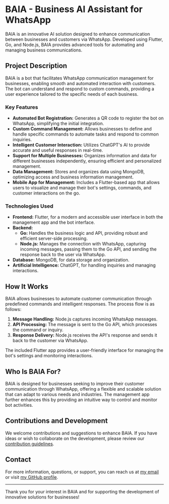 # BAIA - Business AI Assistant for WhatsApp

BAIA is an innovative AI solution designed to enhance communication between businesses and customers via WhatsApp. Developed using Flutter, Go, and Node.js, BAIA provides advanced tools for automating and managing business communications.

## Project Description

BAIA is a bot that facilitates WhatsApp communication management for businesses, enabling smooth and automated interaction with customers. The bot can understand and respond to custom commands, providing a user experience tailored to the specific needs of each business.

### Key Features

- **Automated Bot Registration:** Generates a QR code to register the bot on WhatsApp, simplifying the initial integration.
- **Custom Command Management:** Allows businesses to define and handle specific commands to automate tasks and respond to common inquiries.
- **Intelligent Customer Interaction:** Utilizes ChatGPT's AI to provide accurate and useful responses in real-time.
- **Support for Multiple Businesses:** Organizes information and data for different businesses independently, ensuring efficient and personalized management.
- **Data Management:** Stores and organizes data using MongoDB, optimizing access and business information management.
- **Mobile App for Management:** Includes a Flutter-based app that allows users to visualize and manage their bot's settings, commands, and customer interactions on the go.

### Technologies Used

- **Frontend:** Flutter, for a modern and accessible user interface in both the management app and the bot interface.
- **Backend:** 
  - **Go:** Handles the business logic and API, providing robust and efficient server-side processing.
  - **Node.js:** Manages the connection with WhatsApp, capturing incoming messages, passing them to the Go API, and sending the response back to the user via WhatsApp.
- **Database:** MongoDB, for data storage and organization.
- **Artificial Intelligence:** ChatGPT, for handling inquiries and managing interactions.

## How It Works

BAIA allows businesses to automate customer communication through predefined commands and intelligent responses. The process flow is as follows:

1. **Message Handling:** Node.js captures incoming WhatsApp messages.
2. **API Processing:** The message is sent to the Go API, which processes the command or inquiry.
3. **Response Delivery:** Node.js receives the API's response and sends it back to the customer via WhatsApp.

The included Flutter app provides a user-friendly interface for managing the bot's settings and monitoring interactions.

## Who Is BAIA For?

BAIA is designed for businesses seeking to improve their customer communication through WhatsApp, offering a flexible and scalable solution that can adapt to various needs and industries. The management app further enhances this by providing an intuitive way to control and monitor bot activities.

## Contributions and Development

We welcome contributions and suggestions to enhance BAIA. If you have ideas or wish to collaborate on the development, please review our [contribution guidelines](https://github.com/armandomm09/go_baia/wiki/Contributing-Guidelines).

## Contact

For more information, questions, or support, you can reach us at [my email](mailto:pabloarmando.macbeath@gmail.com) or visit [my GitHub profile](https://github.com/armandomm09).

---

Thank you for your interest in BAIA and for supporting the development of innovative solutions for businesses!
